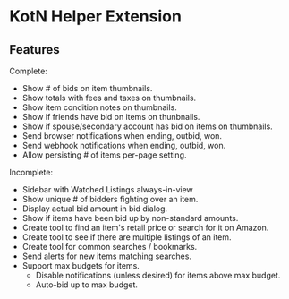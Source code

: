 # KotN Helper Extension

## Features
Complete:
* Show # of bids on item thumbnails.
* Show totals with fees and taxes on thumbnails.
* Show item condition notes on thumbnails.
* Show if friends have bid on items on thunbnails.
* Show if spouse/secondary account has bid on items on thumbnails.
* Send browser notifications when ending, outbid, won.
* Send webhook notifications when ending, outbid, won.
* Allow persisting # of items per-page setting.

Incomplete:
* Sidebar with Watched Listings always-in-view
* Show unique # of bidders fighting over an item.
* Display actual bid amount in bid dialog.
* Show if items have been bid up by non-standard amounts.
* Create tool to find an item's retail price or search for it on Amazon.
* Create tool to see if there are multiple listings of an item.
* Create tool for common searches / bookmarks.
* Send alerts for new items matching searches.
* Support max budgets for items.
    * Disable notifications (unless desired) for items above max budget.
    * Auto-bid up to max budget.
